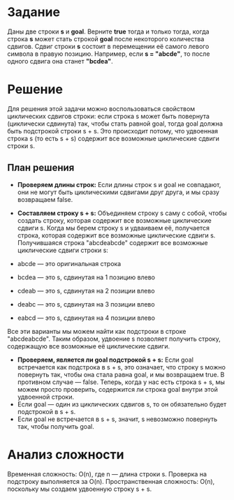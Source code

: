 # Задание
Даны две строки **s** и **goal**. Верните **true** тогда и только тогда, когда строка **s** может стать строкой **goal** после некоторого количества сдвигов.
Сдвиг строки **s** состоит в перемещении её самого левого символа в правую позицию.
Например, если **s = "abcde"**, то после одного сдвига она станет **"bcdea"**.

# Решение
Для решения этой задачи можно воспользоваться свойством циклических сдвигов строки: если строка s может быть повернута (циклически сдвинута) так, чтобы стать равной goal, тогда goal должна быть подстрокой строки s + s. Это происходит потому, что удвоенная строка s (то есть s + s) содержит все возможные циклические сдвиги строки s.

## План решения
- **Проверяем длины строк:** Если длины строк s и goal не совпадают, они не могут быть циклическими сдвигами друг друга, и мы сразу возвращаем false.
- **Составляем строку s + s:** Объединяем строку s саму с собой, чтобы создать строку, которая содержит все возможные циклические сдвиги s.
Когда мы берем строку s и удваиваем её, получается строка, которая содержит все возможные циклические сдвиги s. 
Получившаяся строка "abcdeabcde" содержит все возможные циклические сдвиги строки s:

- abcde — это оригинальная строка
- bcdea — это s, сдвинутая на 1 позицию влево
- cdeab — это s, сдвинутая на 2 позиции влево
- deabc — это s, сдвинутая на 3 позиции влево
- eabcd — это s, сдвинутая на 4 позиции влево

Все эти варианты мы можем найти как подстроки в строке "abcdeabcde". Таким образом, удвоение s позволяет получить строку, содержащую все возможные её циклические сдвиги.

- **Проверяем, является ли goal подстрокой s + s:** Если goal встречается как подстрока в s + s, это означает, что строку s можно повернуть так, чтобы она стала равна goal, и мы возвращаем true. В противном случае — false.
Теперь, когда у нас есть строка s + s, мы можем просто проверить, содержится ли строка goal внутри этой удвоенной строки.
- Если goal — один из циклических сдвигов s, то он обязательно будет подстрокой в s + s.
- Если goal не встречается в s + s, значит, s невозможно повернуть так, чтобы получить goal.

# Анализ сложности
Временная сложность: O(n), где n — длина строки s. Проверка на подстроку выполняется за O(n).
Пространственная сложность: O(n), поскольку мы создаем удвоенную строку s + s.
